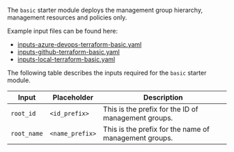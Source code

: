 <!-- markdownlint-disable first-line-h1 -->
The `basic` starter module deploys the management group hierarchy, management resources and policies only.

Example input files can be found here:

- [inputs-azure-devops-terraform-basic.yaml][example_powershell_inputs_azure_devops_terraform_basic]
- [inputs-github-terraform-basic.yaml][example_powershell_inputs_github_terraform_basic]
- [inputs-local-terraform-basic.yaml][example_powershell_inputs_local_terraform_basic]

The following table describes the inputs required for the `basic` starter module.

| Input | Placeholder | Description |
| - | -- | --- |
| `root_id` | `<id_prefix>` | This is the prefix for the ID of management groups. |
| `root_name` | `<name_prefix>` | This is the prefix for the name of management groups. |

 [//]: # (************************)
 [//]: # (INSERT LINK LABELS BELOW)
 [//]: # (************************)

[example_powershell_inputs_azure_devops_terraform_basic]:     examples/powershell-inputs/inputs-azure-devops-terraform-basic.yaml "Example - PowerShell Inputs - Azure DevOps - Terraform - Basic"
[example_powershell_inputs_github_terraform_basic]:     examples/powershell-inputs/inputs-github-terraform-basic.yaml "Example - PowerShell Inputs - GitHub - Terraform - Basic"
[example_powershell_inputs_local_terraform_basic]:     examples/powershell-inputs/inputs-local-terraform-basic.yaml "Example - PowerShell Inputs - Local - Terraform - Basic"
